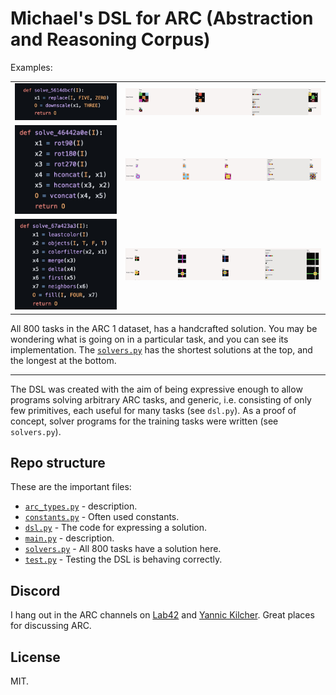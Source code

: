 # Michael's DSL for ARC (Abstraction and Reasoning Corpus)

Examples:

<table>
<tr>
<td><img src="documents/arc-561rdbcf-code.jpg"></td>
<td><img src="documents/arc-561rdbcf-show.jpg"></td>
</tr>
<tr>
<td><img src="documents/arc-46442a0e-code.jpg"></td>
<td><img src="documents/arc-46442a0e-show.jpg"></td>
</tr>
<tr>
<td><img src="documents/arc-67a423a3-code.jpg"></td>
<td><img src="documents/arc-67a423a3-show.jpg"></td>
</tr>
</table>

All 800 tasks in the ARC 1 dataset, has a handcrafted solution.
You may be wondering what is going on in a particular task, and you can see its implementation.
The [`solvers.py`](solvers.py) has the shortest solutions at the top, and the longest at the bottom.

---

The DSL was created with the aim of being expressive enough to allow programs solving arbitrary ARC tasks, and generic, i.e. consisting of only few primitives, each useful for many tasks (see ```dsl.py```). As a proof of concept, solver programs for the training tasks were written (see ```solvers.py```).

## Repo structure

These are the important files:
* [`arc_types.py`](arc_types.py) - description.
* [`constants.py`](constants.py) - Often used constants.
* [`dsl.py`](dsl.py) - The code for expressing a solution.
* [`main.py`](main.py) - description.
* [`solvers.py`](solvers.py) - All 800 tasks have a solution here.
* [`test.py`](tests.py) - Testing the DSL is behaving correctly.

## Discord

I hang out in the ARC channels on [Lab42](https://discord.gg/waRCYPEc6C) and [Yannic Kilcher](https://ykilcher.com/discord).
Great places for discussing ARC.

## License

MIT.
